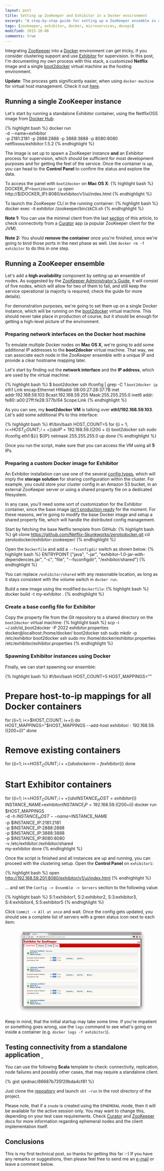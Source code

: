 ```yaml
---
layout: post
title: Setting up ZooKeeper and Exhibitor in a Docker environment
excerpt: "A step-by-step guide for setting up a ZooKeeper ensemble in a Docker environment, using Exhibitor for supervision."
tags: [zookeeper, exhibitor, docker, microservices, devops]
modified: 2015-10-08
comments: true
---
```


Integrating [ZooKeeper](https://zookeeper.apache.org) into a [Docker](https://www.docker.com/) environment can get tricky, if you consider clustering support and use [Exhibitor](https://github.com/Netflix/exhibitor) for supervision. In this post, I'm documenting my own process with this stack, a customized **Netflix** image and a single [boot2docker](https://github.com/boot2docker/boot2docker) virtual machine as the hosting environment.

**Update**: The process gets significantly easier, when using `docker-machine` for virtual host management. Check it out [here](https://docs.docker.com/machine/).

## Running a single ZooKeeper instance

Let's start by running a standalone Exhibitor container, using the NetflixOSS image from [Docker Hub](https://hub.docker.com/r/netflixoss/exhibitor/):

{% highlight bash %}
docker run \
  -d --name=exhibitor \
  -p 2181:2181 -p 2888:2888 -p 3888:3888 -p 8080:8080 \
  netflixoss/exhibitor:1.5.2
{% endhighlight %}

The image is set up to spawn a ZooKeeper instance **and** an Exhibitor process for supervision, which should be sufficient for most development purposes and for getting the feel of the service. Once the container is up, you can head to the **Control Panel** to confirm the status and explore the data.

To access the panel with `boot2docker` on **Mac OS X**:
{% highlight bash %}
DOCKER_IP=`boot2docker ip`
open http://${DOCKER_IP}:8080/exhibitor/v1/ui/index.html
{% endhighlight %}

To launch the ZooKeeper CLI in the running container:
{% highlight bash %}
docker exec -it exhibitor /zookeeper/bin/zkCli.sh
{% endhighlight %}

**Note 1:** You can use the minimal client from the last [section](#testing-connectivity) of this article, to check connectivity from a [Curator](http://curator.apache.org/) app (a popular ZooKeeper client for the JVM).

**Note 2:** You should **remove the container** once you're finished, since we're going to bind those ports in the next phase as well. Use `docker rm -f exhibitor` to do this in one step.

## Running a ZooKeeper ensemble

Let's add a **high availability** component by setting up an ensemble of nodes. As suggested by the [ZooKeeper Administrator's Guide](http://zookeeper.apache.org/doc/r3.4.6/zookeeperAdmin.html#sc_zkMulitServerSetup), it will consist of five nodes, which will allow for two of them to fail, and still keep the service operational (a majority is required; check the guide for more details).

For demonstration purposes, we're going to set them up on a single Docker instance, which will be running on the [boot2docker](http://boot2docker.io/) virtual machine. This should never take place in production of course, but it should be enough for getting a high-level picture of the environment.

### Preparing network interfaces on the Docker host machine

To emulate multiple Docker nodes on **Mac OS X**, we're going to add some additional IP addresses to the **boot2docker** virtual machine. That way, we can associate each node in the ZooKeeper ensemble with a unique IP and provide a clear hostname mapping later.

Let's start by finding out the **network interface** and the **IP address**, which are used by the virtual machine:

{% highlight bash %}
$ boot2docker ssh ifconfig | grep -C 1 `boot2docker ip`
eth1      Link encap:Ethernet  HWaddr 08:00:27:28:37:7B
          inet addr:192.168.59.103  Bcast:192.168.59.255  Mask:255.255.255.0
          inet6 addr: fe80::a00:27ff:fe28:377b/64 Scope:Link
{% endhighlight %}

As you can see, my **boot2docker VM** is talking over **eth1/192.168.59.103**. Let's add some additional IPs to this interface:

{% highlight bash %}
#!/bin/bash
HOST_COUNT=5
for ((i = 1; i<=$HOST_COUNT; i++)) do
  IP=192.168.59.$((200 + i))
  boot2docker ssh sudo ifconfig eth1:${i} ${IP} netmask 255.255.255.0 up
done
{% endhighlight %}

Once you run the script, make sure that you can access the VM using all **5** IPs.

### Preparing a custom Docker image for Exhibitor

An Exhibitor installation can use one of the several [config types](https://github.com/Netflix/exhibitor/wiki/Running-Exhibitor), which will imply the **storage solution** for sharing configuration within the cluster. For example, you could store your cluster config in an Amazon S3 bucket, in an external ZooKeeper server or using a shared property file on a dedicated filesystem.

In any case, you'll need some sort of customization for the Exhibitor container, since the base image [isn't production ready](https://github.com/Netflix-Skunkworks/zerotodocker/wiki/Not-Production) for the moment. For these reasons, we're going to modify the base Docker image and setup a shared property file, which will handle the distributed config management.

Start by fetching the base Netflix template from GitHub:
{% highlight bash %}
git clone https://github.com/Netflix-Skunkworks/zerotodocker.git
cd zerotodocker/exhibitor-zookeeper/
{% endhighlight %}

Open the `Dockerfile` and add a `--fsconfigdir` switch as shown below:
{% highlight bash %}
ENTRYPOINT ["java", "-jar", "exhibitor-1.0-jar-with-dependencies.jar", "-c", "file", "--fsconfigdir", "/exhibitor/shared"]
{% endhighlight %}

You can replace `/exhibitor/shared` with any reasonable location, as long as it stays consistent with the volume switch in `docker run`.

Build a new image using the modified `Dockerfile`:
{% highlight bash %}
docker build -t my-exhibitor .
{% endhighlight %}

### Create a base config file for Exhibitor

Copy the property file from the Git repository to a shared directory on the `boot2docker` virtual machine:
{% highlight bash %}
scp -i ~/.ssh/id_boot2docker -P 2022 exhibitor.properties  docker@localhost:/home/docker/
boot2docker ssh sudo mkdir -p /etc/exhibitor
boot2docker ssh sudo mv /home/docker/exhibitor.properties /etc/exhibitor/exhibitor.properties
{% endhighlight %}

### Spawning Exhibitor instances using Docker

Finally, we can start spawning our ensemble:

{% highlight bash %}
#!/bin/bash
HOST_COUNT=5
HOST_MAPPINGS=""

# Prepare host-to-ip mappings for all Docker containers
for ((i=1; i<=$HOST_COUNT; i++)) do
  HOST_MAPPINGS="$HOST_MAPPINGS --add-host exhibitor${i}:192.168.59.$((200+i))"
done

# Remove existing containers
for ((i=1; i<=$HOST_COUNT; i++)) do
  docker rm -f exhibitor${i}
done

# Start Exhibitor containers
for ((i=1; i<=$HOST_COUNT; i++)) do
  INSTANCE_HOST=exhibitor${i}
  INSTANCE_NAME=exhibitor${i}
  INSTANCE_IP=192.168.59.$((200+i))
  docker run \
         $HOST_MAPPINGS \
         -d -h $INSTANCE_HOST --name=$INSTANCE_NAME \
         -p $INSTANCE_IP:2181:2181 \
         -p $INSTANCE_IP:2888:2888 \
         -p $INSTANCE_IP:3888:3888 \
         -p $INSTANCE_IP:8080:8080 \
         -v /etc/exhibitor:/exhibitor/shared \
         my-exhibitor
done
{% endhighlight %}

Once the script is finished and all instances are up and running, you can proceed with the clustering setup. Open the **Control Panel** on `exhibitor1`:

{% highlight bash %}
open http://192.168.59.201:8080/exhibitor/v1/ui/index.html
{% endhighlight %}

... and set the `Config -> Ensemble -> Servers` section to the following value:

{% highlight bash %}
S:1:exhibitor1,
S:2:exhibitor2,
S:3:exhibitor3,
S:4:exhibitor4,
S:5:exhibitor5
{% endhighlight %}

Click `Commit -> All at once` and wait. Once the config gets updated, you should see a complete list of servers with a green status icon next to each item:

<figure>
    <a href="/images/posts/exhibitor_zookeeper_ensemble.png" title="An active ZooKeeper ensemble as seen from the Control Panel UI in Exhibitor."><img src="/images/posts/exhibitor_zookeeper_ensemble.png" alt="Exhibitor screenshot" ></a>
</figure>

Keep in mind, that the initial startup may take some time. If you're impatient or something goes wrong, use the `logs` command to see what's going on inside a container (e.g. `docker logs -f exhibitor1`).

## Testing connectivity from a standalone application <a href="#" name="testing-connectivity">&nbsp;</a>

You can use the following **Scala** template to check: connectivity, replication, node failures and possibly other cases, that may require a standalone client.

{% gist sjednac/86687b735f29bda4cf81 %}

Just clone the [repository](https://gist.github.com/sjednac/86687b735f29bda4cf81) and launch `sbt ~run` in the root directory of the project.

Please note, that if a `znode` is created using the `EPHEMERAL` mode, then it will be available for the active session only. You may want to change this, depending on your test case requirements. Check [Curator](http://curator.apache.org/) and [ZooKeeper](https://zookeeper.apache.org/doc/trunk/zookeeperOver.html) docs for more information regarding ephemeral nodes and the client implementation itself.

## Conclusions

This is my first technical post, so thanks for getting this far :-) If you have any remarks or suggestions, then please feel free to send me an <a href="mailto:{{ site.owner.email }}">e-mail</a> or leave a comment below.
